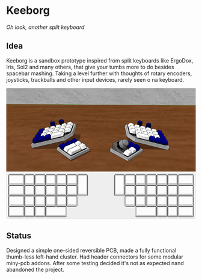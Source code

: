 # Keeborg
*Oh look, another split keyboard*	

## Idea
Keeborg is a sandbox prototype inspired from split keyboards like ErgoDox, Iris, Sol2 and many others, that give your tumbs more to do besides spacebar mashing. Taking a level further with thoughts of rotary encoders, joysticks, trackballs and other input devices, rarely seen o na keyboard.

<img src="doc/img/sketch.png"/>

<img src="doc/img/layout-base.png"/>

## Status
Designed a simple one-sided reversible PCB, made a fully functional thumb-less left-hand cluster. Had header connectors for some modular miny-pcb addons. After some testing decided it's not as expected nand abandoned the project. 

